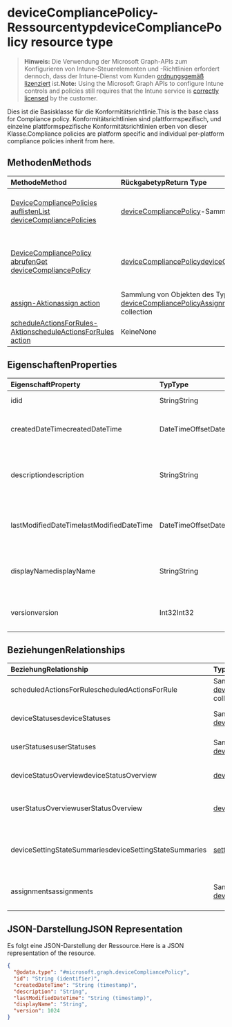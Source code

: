 # <a name="devicecompliancepolicy-resource-type"></a><span data-ttu-id="9cbfa-101">deviceCompliancePolicy-Ressourcentyp</span><span class="sxs-lookup"><span data-stu-id="9cbfa-101">deviceCompliancePolicy resource type</span></span>

> <span data-ttu-id="9cbfa-102">**Hinweis:** Die Verwendung der Microsoft Graph-APIs zum Konfigurieren von Intune-Steuerelementen und -Richtlinien erfordert dennoch, dass der Intune-Dienst vom Kunden [ordnungsgemäß lizenziert](https://go.microsoft.com/fwlink/?linkid=839381) ist.</span><span class="sxs-lookup"><span data-stu-id="9cbfa-102">**Note:** Using the Microsoft Graph APIs to configure Intune controls and policies still requires that the Intune service is [correctly licensed](https://go.microsoft.com/fwlink/?linkid=839381) by the customer.</span></span>

<span data-ttu-id="9cbfa-103">Dies ist die Basisklasse für die Konformitätsrichtlinie.</span><span class="sxs-lookup"><span data-stu-id="9cbfa-103">This is the base class for Compliance policy.</span></span> <span data-ttu-id="9cbfa-104">Konformitätsrichtlinien sind plattformspezifisch, und einzelne plattformspezifische Konformitätsrichtlinien erben von dieser Klasse.</span><span class="sxs-lookup"><span data-stu-id="9cbfa-104">Compliance policies are platform specific and individual per-platform compliance policies inherit from here.</span></span> 
## <a name="methods"></a><span data-ttu-id="9cbfa-105">Methoden</span><span class="sxs-lookup"><span data-stu-id="9cbfa-105">Methods</span></span>
|<span data-ttu-id="9cbfa-106">Methode</span><span class="sxs-lookup"><span data-stu-id="9cbfa-106">Method</span></span>|<span data-ttu-id="9cbfa-107">Rückgabetyp</span><span class="sxs-lookup"><span data-stu-id="9cbfa-107">Return Type</span></span>|<span data-ttu-id="9cbfa-108">Beschreibung</span><span class="sxs-lookup"><span data-stu-id="9cbfa-108">Description</span></span>|
|:---|:---|:---|
|[<span data-ttu-id="9cbfa-109">DeviceCompliancePolicies auflisten</span><span class="sxs-lookup"><span data-stu-id="9cbfa-109">List deviceCompliancePolicies</span></span>](../api/intune_deviceconfig_devicecompliancepolicy_list.md)|<span data-ttu-id="9cbfa-110">[deviceCompliancePolicy](../resources/intune_deviceconfig_devicecompliancepolicy.md)-Sammlung</span><span class="sxs-lookup"><span data-stu-id="9cbfa-110">[deviceCompliancePolicy](../resources/intune_deviceconfig_devicecompliancepolicy.md) collection</span></span>|<span data-ttu-id="9cbfa-111">Auflisten von Eigenschaften und Beziehungen der [deviceCompliancePolicy](../resources/intune_deviceconfig_devicecompliancepolicy.md)-Objekte.</span><span class="sxs-lookup"><span data-stu-id="9cbfa-111">List properties and relationships of the [deviceCompliancePolicy](../resources/intune_deviceconfig_devicecompliancepolicy.md) objects.</span></span>|
|[<span data-ttu-id="9cbfa-112">DeviceCompliancePolicy abrufen</span><span class="sxs-lookup"><span data-stu-id="9cbfa-112">Get deviceCompliancePolicy</span></span>](../api/intune_deviceconfig_devicecompliancepolicy_get.md)|[<span data-ttu-id="9cbfa-113">deviceCompliancePolicy</span><span class="sxs-lookup"><span data-stu-id="9cbfa-113">deviceCompliancePolicy</span></span>](../resources/intune_deviceconfig_devicecompliancepolicy.md)|<span data-ttu-id="9cbfa-114">Lesen von Eigenschaften und Beziehungen des [deviceCompliancePolicy](../resources/intune_deviceconfig_devicecompliancepolicy.md)-Objekts.</span><span class="sxs-lookup"><span data-stu-id="9cbfa-114">Read properties and relationships of [plannerAssignedToTaskBoardTaskFormat](../resources/intune_deviceconfig_devicecompliancepolicy.md) object.</span></span>|
|[<span data-ttu-id="9cbfa-115">assign-Aktion</span><span class="sxs-lookup"><span data-stu-id="9cbfa-115">assign action</span></span>](../api/intune_deviceconfig_devicecompliancepolicy_assign.md)|<span data-ttu-id="9cbfa-116">Sammlung von Objekten des Typs [deviceCompliancePolicyAssignment](../resources/intune_deviceconfig_devicecompliancepolicyassignment.md)</span><span class="sxs-lookup"><span data-stu-id="9cbfa-116">[deviceCompliancePolicyAssignment](../resources/intune_deviceconfig_devicecompliancepolicyassignment.md) collection</span></span>|<span data-ttu-id="9cbfa-117">Noch nicht dokumentiert</span><span class="sxs-lookup"><span data-stu-id="9cbfa-117">Not yet documented</span></span>|
|[<span data-ttu-id="9cbfa-118">scheduleActionsForRules-Aktion</span><span class="sxs-lookup"><span data-stu-id="9cbfa-118">scheduleActionsForRules action</span></span>](../api/intune_deviceconfig_devicecompliancepolicy_scheduleactionsforrules.md)|<span data-ttu-id="9cbfa-119">Keine</span><span class="sxs-lookup"><span data-stu-id="9cbfa-119">None</span></span>|<span data-ttu-id="9cbfa-120">Noch nicht dokumentiert</span><span class="sxs-lookup"><span data-stu-id="9cbfa-120">Not yet documented</span></span>|

## <a name="properties"></a><span data-ttu-id="9cbfa-121">Eigenschaften</span><span class="sxs-lookup"><span data-stu-id="9cbfa-121">Properties</span></span>
|<span data-ttu-id="9cbfa-122">Eigenschaft</span><span class="sxs-lookup"><span data-stu-id="9cbfa-122">Property</span></span>|<span data-ttu-id="9cbfa-123">Typ</span><span class="sxs-lookup"><span data-stu-id="9cbfa-123">Type</span></span>|<span data-ttu-id="9cbfa-124">Beschreibung</span><span class="sxs-lookup"><span data-stu-id="9cbfa-124">Description</span></span>|
|:---|:---|:---|
|<span data-ttu-id="9cbfa-125">id</span><span class="sxs-lookup"><span data-stu-id="9cbfa-125">id</span></span>|<span data-ttu-id="9cbfa-126">String</span><span class="sxs-lookup"><span data-stu-id="9cbfa-126">String</span></span>|<span data-ttu-id="9cbfa-127">Schlüssel der Entität.</span><span class="sxs-lookup"><span data-stu-id="9cbfa-127">Key of the setting.</span></span>|
|<span data-ttu-id="9cbfa-128">createdDateTime</span><span class="sxs-lookup"><span data-stu-id="9cbfa-128">createdDateTime</span></span>|<span data-ttu-id="9cbfa-129">DateTimeOffset</span><span class="sxs-lookup"><span data-stu-id="9cbfa-129">DateTimeOffset</span></span>|<span data-ttu-id="9cbfa-130">Datum und Uhrzeit der Erstellung des Objekts</span><span class="sxs-lookup"><span data-stu-id="9cbfa-130">DateTime the object was created.</span></span>|
|<span data-ttu-id="9cbfa-131">description</span><span class="sxs-lookup"><span data-stu-id="9cbfa-131">description</span></span>|<span data-ttu-id="9cbfa-132">String</span><span class="sxs-lookup"><span data-stu-id="9cbfa-132">String</span></span>|<span data-ttu-id="9cbfa-133">Vom Administrator bereitgestellte Beschreibung der Gerätekonfiguration</span><span class="sxs-lookup"><span data-stu-id="9cbfa-133">Admin provided description of the Device Configuration.</span></span>|
|<span data-ttu-id="9cbfa-134">lastModifiedDateTime</span><span class="sxs-lookup"><span data-stu-id="9cbfa-134">lastModifiedDateTime</span></span>|<span data-ttu-id="9cbfa-135">DateTimeOffset</span><span class="sxs-lookup"><span data-stu-id="9cbfa-135">DateTimeOffset</span></span>|<span data-ttu-id="9cbfa-136">Datum und Uhrzeit der letzten Änderung des Objekts</span><span class="sxs-lookup"><span data-stu-id="9cbfa-136">Indicates the date the object was last modified.</span></span>|
|<span data-ttu-id="9cbfa-137">displayName</span><span class="sxs-lookup"><span data-stu-id="9cbfa-137">displayName</span></span>|<span data-ttu-id="9cbfa-138">String</span><span class="sxs-lookup"><span data-stu-id="9cbfa-138">String</span></span>|<span data-ttu-id="9cbfa-139">Vom Administrator bereitgestellter Name der Gerätekonfiguration</span><span class="sxs-lookup"><span data-stu-id="9cbfa-139">Admin provided name of the device configuration.</span></span>|
|<span data-ttu-id="9cbfa-140">version</span><span class="sxs-lookup"><span data-stu-id="9cbfa-140">version</span></span>|<span data-ttu-id="9cbfa-141">Int32</span><span class="sxs-lookup"><span data-stu-id="9cbfa-141">Int32</span></span>|<span data-ttu-id="9cbfa-142">Version der Gerätekonfiguration</span><span class="sxs-lookup"><span data-stu-id="9cbfa-142">Version of the device configuration.</span></span>|

## <a name="relationships"></a><span data-ttu-id="9cbfa-143">Beziehungen</span><span class="sxs-lookup"><span data-stu-id="9cbfa-143">Relationships</span></span>
|<span data-ttu-id="9cbfa-144">Beziehung</span><span class="sxs-lookup"><span data-stu-id="9cbfa-144">Relationship</span></span>|<span data-ttu-id="9cbfa-145">Typ</span><span class="sxs-lookup"><span data-stu-id="9cbfa-145">Type</span></span>|<span data-ttu-id="9cbfa-146">Beschreibung</span><span class="sxs-lookup"><span data-stu-id="9cbfa-146">Description</span></span>|
|:---|:---|:---|
|<span data-ttu-id="9cbfa-147">scheduledActionsForRule</span><span class="sxs-lookup"><span data-stu-id="9cbfa-147">scheduledActionsForRule</span></span>|<span data-ttu-id="9cbfa-148">Sammlung von Objekten des Typs [deviceComplianceScheduledActionForRule](../resources/intune_deviceconfig_devicecompliancescheduledactionforrule.md)</span><span class="sxs-lookup"><span data-stu-id="9cbfa-148">[deviceComplianceScheduledActionForRule](../resources/intune_deviceconfig_devicecompliancescheduledactionforrule.md) collection</span></span>|<span data-ttu-id="9cbfa-149">Die Liste der geplanten Aktion für diese Regel</span><span class="sxs-lookup"><span data-stu-id="9cbfa-149">The list of scheduled action for this rule</span></span>|
|<span data-ttu-id="9cbfa-150">deviceStatuses</span><span class="sxs-lookup"><span data-stu-id="9cbfa-150">deviceStatuses</span></span>|<span data-ttu-id="9cbfa-151">Sammlung von Objekten des Typs [deviceComplianceDeviceStatus](../resources/intune_deviceconfig_devicecompliancedevicestatus.md)</span><span class="sxs-lookup"><span data-stu-id="9cbfa-151">[deviceComplianceDeviceStatus](../resources/intune_deviceconfig_devicecompliancedevicestatus.md) collection</span></span>|<span data-ttu-id="9cbfa-152">Liste von Objekten des Typs „deviceComplianceDeviceStatus“.</span><span class="sxs-lookup"><span data-stu-id="9cbfa-152">List of DeviceComplianceDeviceStatus.</span></span>|
|<span data-ttu-id="9cbfa-153">userStatuses</span><span class="sxs-lookup"><span data-stu-id="9cbfa-153">userStatuses</span></span>|<span data-ttu-id="9cbfa-154">Sammlung von Objekten des Typs [deviceComplianceUserStatus](../resources/intune_deviceconfig_devicecomplianceuserstatus.md)</span><span class="sxs-lookup"><span data-stu-id="9cbfa-154">[deviceComplianceUserStatus](../resources/intune_deviceconfig_devicecomplianceuserstatus.md) collection</span></span>|<span data-ttu-id="9cbfa-155">Liste von Objekten des Typs „deviceComplianceUserStatus“.</span><span class="sxs-lookup"><span data-stu-id="9cbfa-155">List of DeviceComplianceUserStatus.</span></span>|
|<span data-ttu-id="9cbfa-156">deviceStatusOverview</span><span class="sxs-lookup"><span data-stu-id="9cbfa-156">deviceStatusOverview</span></span>|[<span data-ttu-id="9cbfa-157">deviceComplianceDeviceOverview</span><span class="sxs-lookup"><span data-stu-id="9cbfa-157">deviceComplianceDeviceOverview</span></span>](../resources/intune_deviceconfig_devicecompliancedeviceoverview.md)|<span data-ttu-id="9cbfa-158">Übersicht über den Status der Gerätekonformität nach Gerät</span><span class="sxs-lookup"><span data-stu-id="9cbfa-158">Device compliance devices status overview</span></span>|
|<span data-ttu-id="9cbfa-159">userStatusOverview</span><span class="sxs-lookup"><span data-stu-id="9cbfa-159">userStatusOverview</span></span>|[<span data-ttu-id="9cbfa-160">deviceComplianceUserOverview</span><span class="sxs-lookup"><span data-stu-id="9cbfa-160">deviceComplianceUserOverview</span></span>](../resources/intune_deviceconfig_devicecomplianceuseroverview.md)|<span data-ttu-id="9cbfa-161">Übersicht über den Status der Gerätekonformität nach Benutzer</span><span class="sxs-lookup"><span data-stu-id="9cbfa-161">Device compliance users status overview</span></span>|
|<span data-ttu-id="9cbfa-162">deviceSettingStateSummaries</span><span class="sxs-lookup"><span data-stu-id="9cbfa-162">deviceSettingStateSummaries</span></span>|<span data-ttu-id="9cbfa-163"> [settingStateDeviceSummary](../resources/intune_deviceconfig_settingstatedevicesummary.md)-Sammlung</span><span class="sxs-lookup"><span data-stu-id="9cbfa-163">[settingStateDeviceSummary](../resources/intune_deviceconfig_settingstatedevicesummary.md) collection</span></span>|<span data-ttu-id="9cbfa-164">Übersicht über den Einstellungsstatus der Konformitätsrichtlinie nach Gerät</span><span class="sxs-lookup"><span data-stu-id="9cbfa-164">Compliance Setting State Device Summary</span></span>|
|<span data-ttu-id="9cbfa-165">assignments</span><span class="sxs-lookup"><span data-stu-id="9cbfa-165">assignments</span></span>|<span data-ttu-id="9cbfa-166">Sammlung von Objekten des Typs [deviceCompliancePolicyAssignment](../resources/intune_deviceconfig_devicecompliancepolicyassignment.md)</span><span class="sxs-lookup"><span data-stu-id="9cbfa-166">[deviceCompliancePolicyAssignment](../resources/intune_deviceconfig_devicecompliancepolicyassignment.md) collection</span></span>|<span data-ttu-id="9cbfa-167">Sammlung von Zuweisungen für die Konformitätsrichtlinie.</span><span class="sxs-lookup"><span data-stu-id="9cbfa-167">The collection of assignments for this compliance policy.</span></span>|

## <a name="json-representation"></a><span data-ttu-id="9cbfa-168">JSON-Darstellung</span><span class="sxs-lookup"><span data-stu-id="9cbfa-168">JSON Representation</span></span>
<span data-ttu-id="9cbfa-169">Es folgt eine JSON-Darstellung der Ressource.</span><span class="sxs-lookup"><span data-stu-id="9cbfa-169">Here is a JSON representation of the resource.</span></span>
<!-- {
  "blockType": "resource",
  "keyProperty": "id",
  "@odata.type": "microsoft.graph.deviceCompliancePolicy"
}
-->
``` json
{
  "@odata.type": "#microsoft.graph.deviceCompliancePolicy",
  "id": "String (identifier)",
  "createdDateTime": "String (timestamp)",
  "description": "String",
  "lastModifiedDateTime": "String (timestamp)",
  "displayName": "String",
  "version": 1024
}
```




